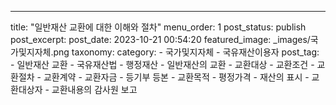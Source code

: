 ---
title: "일반재산 교환에 대한 이해와 절차"
menu_order: 1
post_status: publish
post_excerpt: 
post_date: 2023-10-21 00:54:20
featured_image: _images/국가및지자체.png
taxonomy:
    category:
        - 국가및지자체
        - 국유재산이용자
    post_tag:
        -  일반재산 교환
        -  국유재산법
        -  행정재산
        -  일반재산의 교환
        -  교환대상
        -  교환조건
        -  교환절차
        -  교환계약
        -  교환자금
        -  등기부 등본
        -  교환목적
        -  평정가격
        -  재산의 표시
        -  교환대상자
        -  교환내용의 감사원 보고
